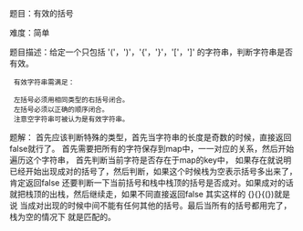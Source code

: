 题目：有效的括号

难度：简单

题目描述：给定一个只包括 '('，')'，'{'，'}'，'['，']' 的字符串，判断字符串是否有效。
     
     有效字符串需满足：
     
     左括号必须用相同类型的右括号闭合。
     左括号必须以正确的顺序闭合。
     注意空字符串可被认为是有效字符串。
 题解：
 首先应该判断特殊的类型，首先当字符串的长度是奇数的时候，直接返回false就行了。
 首先需要把所有的字符保存到map中，一一对应的关系，然后开始遍历这个字符串，
 首先判断当前字符是否存在于map的key中，
 如果存在就说明已经开始出现成对的括号了，然后判断，如果这个时候栈为空表示括号多出来了，肯定返回false
 还要判断一下当前括号和栈中栈顶的括号是否成对。如果成对的话就把栈顶的出栈，然后继续走，如果不同直接返回false
 其实这样的 {}{}{(})就是说 当成对出现的时候中间不能有任何其他的括号。最后当所有的括号都用完了，栈为空的情况下
 就是匹配的。
    